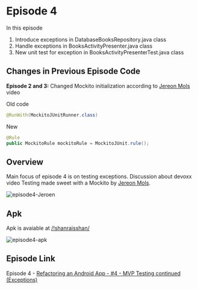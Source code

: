 # Episode 4
In this episode
1. Introduce exceptions in DatabaseBooksRepository.java class
2. Handle exceptions in BooksActivityPresenter.java class
3. New unit test for exception in BooksActivityPresenterTest.java class

Changes in Previous Episode Code
----
**Episode 2 and 3:** Changed Mockito initialization according to [Jereon Mols](https://www.youtube.com/watch?v=DJDBl0vURD4) video

Old code
```java
@RunWith(MockitoJUnitRunner.class)
```
New
```java
@Rule
public MockitoRule mockitoRule = MockitoJUnit.rule();
```

Overview
----
Main focus of episode 4 is on testing exceptions. Discussion about devoxx video Testing made sweet with a Mockito by [Jereon Mols](https://www.youtube.com/watch?v=DJDBl0vURD4).

![episode4-Jeroen](https://github.com/shanraisshan/Refactoring-Android-App-Series-Overview/blob/master/Episode4/!shanraisshan/E4-Jeroen.PNG)

Apk
----
Apk is avaiable at [/!shanraisshan/](https://github.com/shanraisshan/Refactoring-Android-App-Series-Overview/tree/master/Episode4/!shanraisshan)

![episode4-apk](https://github.com/shanraisshan/Refactoring-Android-App-Series-Overview/blob/master/Episode4/!shanraisshan/E4.png)

Episode Link
----
Episode 4 - [Refactoring an Android App - #4 - MVP Testing continued (Exceptions)](https://www.youtube.com/watch?v=t_rlR8ZKvYA)
